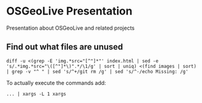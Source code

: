 # OSGeoLive Presentation

Presentation about OSGeoLive and related projects

## Find out what files are unused

    diff -u <(grep -E 'img.*src="[^"]*"' index.html | sed -e 's/.*img.*src="\([^"]*\)".*/\1/g' | sort | uniq) <(find images | sort) | grep -v "^ " | sed 's/^+/git rm /g' | sed 's/^-/echo Missing: /g'

To actually execute the commands add:

    ... | xargs -L 1 xargs
